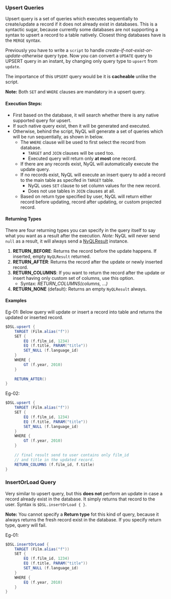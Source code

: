 ### Upsert Queries
Upsert query is a set of queries which executes sequentially to create/update a record if it does not already exist in databases.
This is a syntactic sugar, because currently some databases are not supporting a syntax to upsert a record to a table natively.
Closest thing databases have is the `MERGE` syntax.

Previously you have to write a `script` to handle _create-if-not-exist-or-update-otherwise_ query type.
Now you can convert a `UPDATE` query to UPSERT query in an instant, by changing only query type to `upsert` from `update`.

The importance of this `UPSERT` query would be it is __cacheable__ unlike the script.

**Note:** Both `SET` and `WHERE` clauses are mandatory in a upsert query.

#### Execution Steps:
 * First based on the database, it will search whether there is any native supported query for upsert.
 * If such native query exist, then it will be generated and executed.
 * Otherwise, behind the script, NyQL will generate a set of queries which will be run sequentially, as shown in below.
     * The `WHERE` clause will be used to first select the record from database.
       * `TARGET` and `JOIN` clauses will be used too.
       * Executed query will return only __at most__ one record.
     * If there are any records exist, NyQL will automatically execute the update query.
     * If no records exist, NyQL will execute an insert query to add a record to the main table as specifed in `TARGET` table.
       * NyQL uses `SET` clause to set column values for the new record.
       * Does not use tables in `JOIN` clauses at all.
     * Based on return type specified by user, NyQL will return either record before updating, record after updating,
     or custom projected record.

#### Returning Types
There are four returning types you can specify in the query itself to say what you want as a result after the execution.
*Note:* NyQL will never send `null` as a result, it will always send a [NyQLResult](nyresult.md) instance.

1. __RETURN_BEFORE__: Returns the record before the update happens. If inserted, empty `NyQLResult` returned.
2. __RETURN_AFTER__: Returns the record after the update or newly inserted record.
3. __RETURN_COLUMNS__: If you want to return the record after the update or insert having only custom set of columns, use this option.
    * Syntax: *RETURN_COLUMNS(columns, ...)* 
4. __RETURN_NONE__ (default): Returns an empty `NyQLResult` always.

#### Examples

Eg-01:
Below query will update or insert a record into table and returns the updated or inserted record.
```groovy
$DSL.upsert {
    TARGET (Film.alias("f"))
    SET {
        EQ (f.film_id, 1234)
        EQ (f.title, PARAM("title"))
        SET_NULL (f.language_id)
    }
    WHERE {
        GT (f.year, 2010)
    }
    
    RETURN_AFTER()
}
```

Eg-02:
```groovy
$DSL.upsert {
    TARGET (Film.alias("f"))
    SET {
        EQ (f.film_id, 1234)
        EQ (f.title, PARAM("title"))
        SET_NULL (f.language_id)
    }
    WHERE {
        GT (f.year, 2010)
    }
    
    // final result send to user contains only film_id 
    // and title in the updated record.
    RETURN_COLUMNS (f.film_id, f.title)
}
```


### InsertOrLoad Query
Very similar to upsert query, but this **does not** perform an update in case a record already exist in the database.
It simply returns that record to the user. Syntax is `$DSL.insertOrLoad { }`.

**Note:** You cannot specify a **Return type** fot this kind of query, because it always returns
the fresh record exist in the database. If you specify return type, query will fail.

Eg-01:
```groovy
$DSL.insertOrLoad {
    TARGET (Film.alias("f"))
    SET {
        EQ (f.film_id, 1234)
        EQ (f.title, PARAM("title"))
        SET_NULL (f.language_id)
    }
    WHERE {
        EQ (f.year, 2010)
    }
}
```

